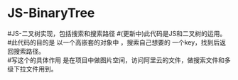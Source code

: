 # JS-BinaryTree
#JS-二叉树实现，包括搜索和搜索路径
#(更新中)此代码是JS和二叉树的运用。 <br />
#此代码的目的是 以一个高嵌套的对象中 ，搜索自己想要的 一个key，找到后返回搜索路径。<br />
#写这个的具体作用 是在项目中做图片空间，访问阿里云的文件，做搜索文件和多级下拉文件用到。 
